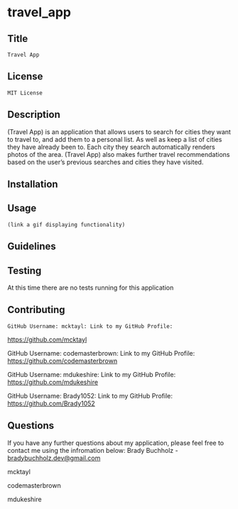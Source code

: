 # travel_app
   ## Title
    Travel App
    
   ##  License
    MIT License 
   
   ## Description 
 (Travel App) is an application that allows users to search for cities they want to travel to, and add them to a personal list. As well as keep a list of cities they have already been to. Each city they search automatically renders photos of the area. (Travel App) also makes further travel recommendations based on the user’s previous searches and cities they have visited.
    
   ## Installation
 

   ## Usage
    (link a gif displaying functionality)

   ##  Guidelines
   

   ##  Testing 
   At this time there are no tests running for this application
  
   ## Contributing
    GitHub Username: mcktayl: Link to my GitHub Profile: 
   https://github.com/mcktayl
   
   GitHub Username: codemasterbrown: Link to my GitHub Profile: 
   https://github.com/codemasterbrown
  
   GitHub Username: mdukeshire: Link to my GitHub Profile: 
   https://github.com/mdukeshire
   
   GitHub Username: Brady1052: Link to my GitHub Profile: 
   https://github.com/Brady1052

   ## Questions
  If you have any further questions about my application, please feel free to contact me using the infromation below:
  Brady Buchholz - bradybuchholz.dev@gmail.com

  mcktayl

  codemasterbrown

  mdukeshire
